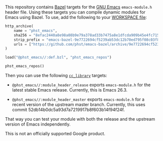 This repository contains [Bazel](https://bazel.build/) targets for the
[GNU Emacs](https://www.gnu.org/software/emacs/) `emacs-module.h` header file.
Using these targets you can compile dynamic modules for Emacs using Bazel.  To
use, add the following to your [WORKSPACE
file](https://docs.bazel.build/versions/master/external.html):

```python
http_archive(
    name = "phst_emacs",
    sha256 = "8efac2440a8e98a08b9e79a378ad33b7475a8e1dfcda909b45e4fc715cb0cc78",
    strip_prefix = "emacs-bazel-9e7722694cf5239ab53dc12b70ed795f08c03f8d/",
    urls = ["https://github.com/phst/emacs-bazel/archive/9e7722694cf5239ab53dc12b70ed795f08c03f8d.zip"],
)

load("@phst_emacs//:def.bzl", "phst_emacs_repos")

phst_emacs_repos()
```

Then you can use the following
[`cc_library`](https://docs.bazel.build/versions/master/be/c-cpp.html#cc_library)
targets:

-   `@phst_emacs//:module_header_release` exports `emacs-module.h` for the
    latest stable Emacs release.  Currently, this is Emacs 26.3.

-   `@phst_emacs//:module_header_master` exports `emacs-module.h` for a recent
    version of the upstream master branch.  Currently, this uses
    commit 52db14b0dc5a93d7a7219917b8f603b14f94f24f.

That way you can test your module with both the release and the upstream
version of Emacs independently.

This is not an officially supported Google product.

